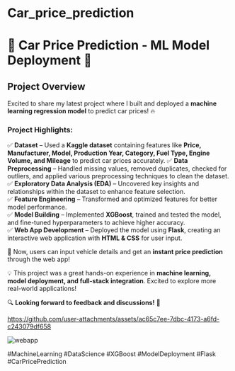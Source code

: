 # Car_price_prediction
# 🚀 Car Price Prediction - ML Model Deployment 🚀  

## Project Overview  
Excited to share my latest project where I built and deployed a **machine learning regression model** to predict car prices! 🔥  

### **Project Highlights:** 
✅ **Dataset** – Used a **Kaggle dataset** containing features like **Price, Manufacturer, Model, Production Year, Category, Fuel Type, Engine Volume, and Mileage** to predict car prices accurately.
✅ **Data Preprocessing** – Handled missing values, removed duplicates, checked for outliers, and applied various preprocessing techniques to clean the dataset.  
✅ **Exploratory Data Analysis (EDA)** – Uncovered key insights and relationships within the dataset to enhance feature selection.  
✅ **Feature Engineering** – Transformed and optimized features for better model performance.  
✅ **Model Building** – Implemented **XGBoost**, trained and tested the model, and fine-tuned hyperparameters to achieve higher accuracy.  
✅ **Web App Development** – Deployed the model using **Flask**, creating an interactive web application with **HTML & CSS** for user input.  
  

🔗 Now, users can input vehicle details and get an **instant price prediction** through the web app!  

💡 This project was a great hands-on experience in **machine learning, model deployment, and full-stack integration**. Excited to explore more real-world applications!  

🔍 **Looking forward to feedback and discussions!** 🚀  


https://github.com/user-attachments/assets/ac65c7ee-7dbc-4173-a6fd-c243079df658

![webapp](https://github.com/user-attachments/assets/3856d104-99e3-4971-a032-fd2f7b1ee864)

#MachineLearning #DataScience #XGBoost #ModelDeployment #Flask #CarPricePrediction  


